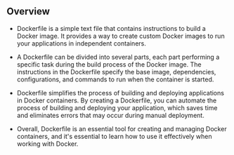 ## Overview

- Dockerfile is a simple text file that contains instructions to build a Docker image. It provides a way to create custom Docker images to run your applications in independent containers.

- A Dockerfile can be divided into several parts, each part performing a specific task during the build process of the Docker image. The instructions in the Dockerfile specify the base image, dependencies, configurations, and commands to run when the container is started.

- Dockerfile simplifies the process of building and deploying applications in Docker containers. By creating a Dockerfile, you can automate the process of building and deploying your application, which saves time and eliminates errors that may occur during manual deployment.

- Overall, Dockerfile is an essential tool for creating and managing Docker containers, and it's essential to learn how to use it effectively when working with Docker.

